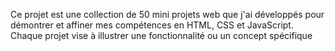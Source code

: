 Ce projet est une collection de 50 mini projets web que j'ai développés pour démontrer et affiner mes compétences en HTML, CSS et JavaScript. Chaque projet vise à illustrer une fonctionnalité ou un concept spécifique
